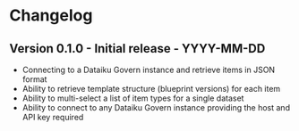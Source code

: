 # Changelog

## Version 0.1.0 - Initial release - YYYY-MM-DD
- Connecting to a Dataiku Govern instance and retrieve items in JSON format
- Ability to retrieve template structure (blueprint versions) for each item
- Ability to multi-select a list of item types for a single dataset
- Ability to connect to any Dataiku Govern instance providing the host and API key required
